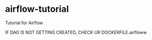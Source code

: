 # airflow-tutorial
Tutorial for Airflow 

IF DAG IS NOT GETTING CREATED, CHECK UR DOCKERFILE.airfloww 
